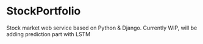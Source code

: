# StockPortfolio
Stock market web service based on Python &amp; Django. Currently WIP, will be adding prediction part with LSTM
